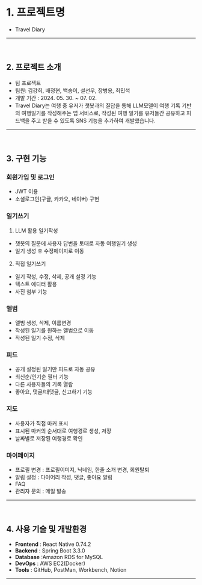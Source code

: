 # 1. 프로젝트명 
- Travel Diary

---
<br/>

## 2. 프로젝트 소개
- 팀 프로젝트
- 팀원: 김강희, 배정현, 백송이, 설선우, 장병용, 최민석
- 개발 기간 : 2024. 05. 30. ~ 07. 02.
- Travel Diary는 여행 중 유저가 챗봇과의 질답을 통해 LLM모델이 여행 기록 기반의 여행일기를 작성해주는 앱 서비스로, 작성된 여행 일기를 유저들간 공유하고 피드백을 주고 받을 수 있도록 SNS 기능을 추가하여 개발했습니다. 

---
<br/>

## 3. 구현 기능

### 회원가입 및 로그인
- JWT 이용
- 소셜로그인(구글, 카카오, 네이버) 구현

### 일기쓰기
1. LLM 활용 일기작성
- 챗봇의 질문에 사용자 답변을 토대로 자동 여행일기 생성
- 일기 생성 후 수정페이지로 이동

2. 직접 일기쓰기
- 일기 작성, 수정, 삭제, 공개 설정 기능
- 텍스트 에디터 활용
- 사진 첨부 기능

### 앨범
- 앨범 생성, 삭제, 이름변경
- 작성된 일기를 원하는 앨범으로 이동
- 작성된 일기 수정, 삭제

### 피드
- 공개 설정된 일기만 피드로 자동 공유
- 최신순/인기순 필터 기능
- 다른 사용자들의 기록 열람
- 좋아요, 댓글/대댓글, 신고하기 기능

### 지도
- 사용자가 직접 마커 표시
- 표시된 마커의 순서대로 여행경로 생성, 저장
- 날짜별로 저장된 여행경로 확인

### 마이페이지
- 프로필 변경 : 프로필이미지, 닉네임, 한줄 소개 변경, 회원탈퇴
- 알림 설정 : 다이어리 작성, 댓글, 좋아요 알림
- FAQ
- 관리자 문의 : 메일 발송

---
<br/>

## 4. 사용 기술 및 개발환경

- **Frontend** : React Native 0.74.2
- **Backend** : Spring Boot 3.3.0
- **Database** :Amazon RDS for MySQL
- **DevOps** : AWS EC2(Docker)
- **Tools** : GitHub, PostMan, Workbench, Notion


---


